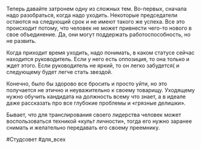 Теперь давайте затронем одну из сложных тем. Во-первых, сначала надо разобраться, когда надо уходить. Некоторые председатели остаются на следующий срок и не имеют такого же успеха. Все это происходит потому, что человек не может привнести чего-то нового в свое объединение. Да, они могут поддержать работоспособность, но не развить.

Когда приходит время уходить, надо понимать, в каком статусе сейчас находится руководитель. Если у него есть оппозиция, то она только и ждет этого.
Если руководитель не яркий, то он легко забудется( и следующему будет легче стать звездой.

Конечно, было бы здорово все бросить и просто уйти, но это получается не этично и неуважительно к своему товарищу. Уходящему нужно обучить кандидата на должность всему что знает, а в идеале даже рассказать про все глубокие проблемы и «грязные делишки».

Бывает, что для транслирования своего лидерства человек может воспользоваться техникой «культ личности», тогда его нужно заранее снимать и желательно передавать его своему преемнику. 


#Студсовет #для_всех 